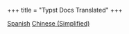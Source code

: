 +++
title = "Typst Docs Translated"
+++

<a class="btn btn-primary btn-lg px-4 mb-2" href="/es/" role="button">Spanish</a>
<a class="btn btn-primary btn-lg px-4 mb-2" href="/zh/" role="button">Chinese (Simplified)</a>
